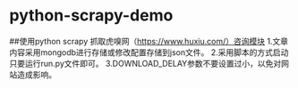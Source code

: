 # python-scrapy-demo
##使用python scrapy 抓取虎嗅网（https://www.huxiu.com/）咨询模块
  1.文章内容采用mongodb进行存储或修改配置存储到json文件。
  2.采用脚本的方式启动 只要运行run.py文件即可。
  3.DOWNLOAD_DELAY参数不要设置过小，以免对网站造成影响。
  
  
   


